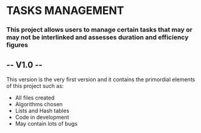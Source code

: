 # TASKS MANAGEMENT
### This project allows users to manage certain tasks that may or may not be interlinked and assesses duration and efficiency figures

## -- V1.0 --
This version is the very first version and it
contains the primordial elements of this project such as:
- All files created
- Algorithms chosen
- Lists and Hash tables
- Code in development
- May contain lots of bugs
